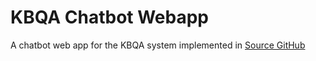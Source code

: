 # KBQA Chatbot Webapp
A chatbot web app for the KBQA system implemented in [Source GitHub](https://github.com/NLP-Guild/knowledge-based-QA-for-diagnosis)
<!-- [[GitHub Page (static)](https://leoxiang66.github.io/chat-web-app/)] -->

